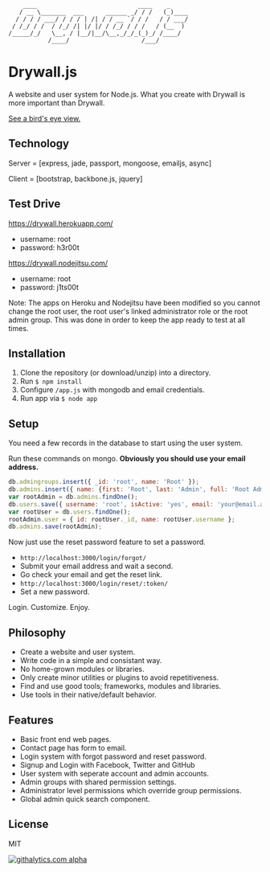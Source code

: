 ```
    ____                            ____    _     
   / __ \_______  ___      ______ _/ / /   (_)____
  / / / / ___/ / / / | /| / / __ `/ / /   / / ___/
 / /_/ / /  / /_/ /| |/ |/ / /_/ / / /   / (__  ) 
/_____/_/   \__, / |__/|__/\__,_/_/_(_)_/ /____/  
           /____/                    /___/        
```

Drywall.js
=============

A website and user system for Node.js. What you create with Drywall is more important than Drywall.

[See a bird's eye view.](http://jedireza.github.io/drywall/)

Technology
------------

Server = [express, jade, passport, mongoose, emailjs, async]

Client = [bootstrap, backbone.js, jquery]

Test Drive
------------

https://drywall.herokuapp.com/

 - username: root
 - password: h3r00t

https://drywall.nodejitsu.com/

 - username: root
 - password: j1ts00t

Note: The apps on Heroku and Nodejitsu have been modified so you cannot change the root user, the root user's linked administrator role or the root admin group. This was done in order to keep the app ready to test at all times.

Installation
------------

 1. Clone the repository (or download/unzip) into a directory.
 2. Run `$ npm install`
 3. Configure `/app.js` with mongodb and email credentials.
 4. Run app via `$ node app`

Setup
------------

You need a few records in the database to start using the user system.

Run these commands on mongo. __Obviously you should use your email address.__

```js
db.admingroups.insert({ _id: 'root', name: 'Root' });
db.admins.insert({ name: {first: 'Root', last: 'Admin', full: 'Root Admin'}, groups: ['root'] });
var rootAdmin = db.admins.findOne();
db.users.save({ username: 'root', isActive: 'yes', email: 'your@email.addy', accounts: {admin: rootAdmin._id} });
var rootUser = db.users.findOne();
rootAdmin.user = { id: rootUser._id, name: rootUser.username };
db.admins.save(rootAdmin);
```

Now just use the reset password feature to set a password.

 - `http://localhost:3000/login/forgot/`
 - Submit your email address and wait a second.
 - Go check your email and get the reset link.
 - `http://localhost:3000/login/reset/:token/`
 - Set a new password.

Login. Customize. Enjoy.

Philosophy
------------

 - Create a website and user system.
 - Write code in a simple and consistant way.
 - No home-grown modules or libraries.
 - Only create minor utilities or plugins to avoid repetitiveness.
 - Find and use good tools; frameworks, modules and libraries.
 - Use tools in their native/default behavior.

Features
------------

 - Basic front end web pages.
 - Contact page has form to email.
 - Login system with forgot password and reset password.
 - Signup and Login with Facebook, Twitter and GitHub
 - User system with seperate account and admin accounts.
 - Admin groups with shared permission settings.
 - Administrator level permissions which override group permissions.
 - Global admin quick search component.

License
------------

MIT

[![githalytics.com alpha](https://cruel-carlota.pagodabox.com/d41f60f22a2148e2e2dc6b705cd01481 "githalytics.com")](http://githalytics.com/jedireza/drywall)